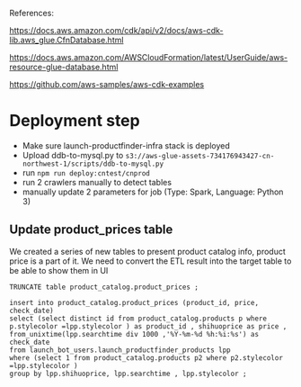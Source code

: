 References:

https://docs.aws.amazon.com/cdk/api/v2/docs/aws-cdk-lib.aws_glue.CfnDatabase.html

https://docs.aws.amazon.com/AWSCloudFormation/latest/UserGuide/aws-resource-glue-database.html

https://github.com/aws-samples/aws-cdk-examples

# Deployment step

* Make sure launch-productfinder-infra stack is deployed
* Upload ddb-to-mysql.py to `s3://aws-glue-assets-734176943427-cn-northwest-1/scripts/ddb-to-mysql.py` 
* run `npm run deploy:cntest/cnprod`
* run 2 crawlers manually to detect tables
* manually update 2 parameters for job (Type: Spark, Language: Python 3)


## Update product_prices table
We created a series of new tables to present product catalog info, product price is a part of it.
We need to convert the ETL result into the target table to be able to show them in UI

```
TRUNCATE table product_catalog.product_prices ; 

insert into product_catalog.product_prices (product_id, price, check_date) 
select (select distinct id from product_catalog.products p where p.stylecolor =lpp.stylecolor ) as product_id , shihuoprice as price , from_unixtime(lpp.searchtime div 1000 ,'%Y-%m-%d %h:%i:%s') as check_date 
from launch_bot_users.launch_productfinder_products lpp 
where (select 1 from product_catalog.products p2 where p2.stylecolor =lpp.stylecolor )
group by lpp.shihuoprice, lpp.searchtime , lpp.stylecolor ;
```